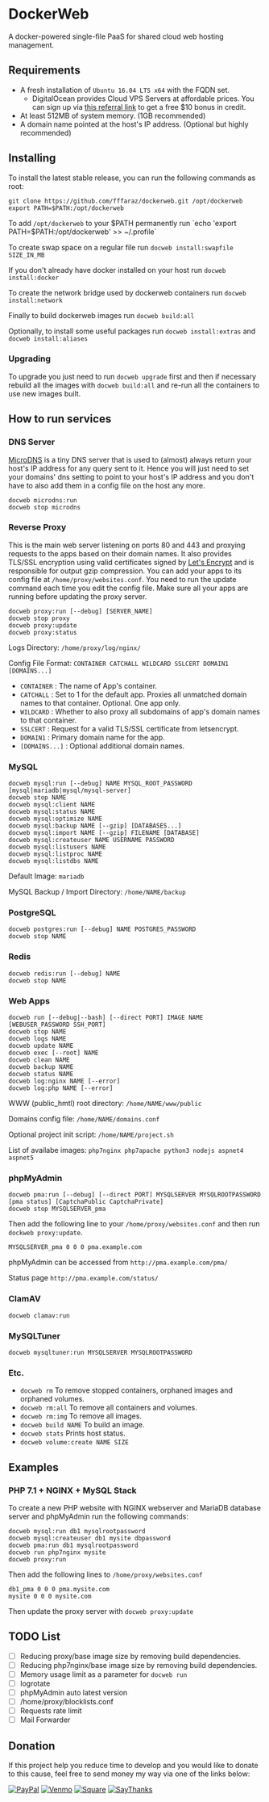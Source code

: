 # DockerWeb

A docker-powered single-file PaaS for shared cloud web hosting management.

## Requirements

- A fresh installation of `Ubuntu 16.04 LTS x64` with the FQDN set.
	- DigitalOcean provides Cloud VPS Servers at affordable prices. You can sign up via [this referral link](https://m.do.co/c/fb7b38f12520) to get a free $10 bonus in credit.
- At least 512MB of system memory. (1GB recommended)
- A domain name pointed at the host's IP address. (Optional but highly recommended)

## Installing

To install the latest stable release, you can run the following commands as root:

```
git clone https://github.com/fffaraz/dockerweb.git /opt/dockerweb
export PATH=$PATH:/opt/dockerweb
```

To add `/opt/dockerweb` to your $PATH permanently run `echo 'export PATH=$PATH:/opt/dockerweb' >> ~/.profile`

To create swap space on a regular file run `docweb install:swapfile SIZE_IN_MB`

If you don't already have docker installed on your host run `docweb install:docker`

To create the network bridge used by dockerweb containers run `docweb install:network`

Finally to build dockerweb images run `docweb build:all`

Optionally, to install some useful packages run `docweb install:extras` and `docweb install:aliases`

### Upgrading

To upgrade you just need to run `docweb upgrade` first and then if necessary rebuild all the images with `docweb build:all` and re-run all the containers to use new images built.

## How to run services

### DNS Server

[MicroDNS](https://github.com/fffaraz/microdns) is a tiny DNS server that is used to (almost) always return your host's IP address for any query sent to it. Hence you will just need to set your domains' dns setting to point to your host's IP address and you don't have to also add them in a config file on the host any more.

```
docweb microdns:run
docweb stop microdns
```

### Reverse Proxy

This is the main web server listening on ports 80 and 443 and proxying requests to the apps based on their domain names.
It also provides TLS/SSL encryption using valid certificates signed by [Let's Encrypt](https://letsencrypt.org/) and is responsible for output gzip compression.
You can add your apps to its config file at `/home/proxy/websites.conf`.
You need to run the update command each time you edit the config file.
Make sure all your apps are running before updating the proxy server.

```
docweb proxy:run [--debug] [SERVER_NAME]
docweb stop proxy
docweb proxy:update
docweb proxy:status
```

Logs Directory: `/home/proxy/log/nginx/`

Config File Format: `CONTAINER CATCHALL WILDCARD SSLCERT DOMAIN1 [DOMAINS...]`

* `CONTAINER` : The name of App's container.
* `CATCHALL` : Set to 1 for the default app. Proxies all unmatched domain names to that container. Optional. One app only.
* `WILDCARD` : Whether to also proxy all subdomains of app's domain names to that container.
* `SSLCERT` : Request for a valid TLS/SSL certificate from letsencrypt.
* `DOMAIN1` : Primary domain name for the app.
* `[DOMAINS...]` : Optional additional domain names.

### MySQL

```
docweb mysql:run [--debug] NAME MYSQL_ROOT_PASSWORD [mysql|mariadb|mysql/mysql-server]
docweb stop NAME
docweb mysql:client NAME
docweb mysql:status NAME
docweb mysql:optimize NAME
docweb mysql:backup NAME [--gzip] [DATABASES...]
docweb mysql:import NAME [--gzip] FILENAME [DATABASE]
docweb mysql:createuser NAME USERNAME PASSWORD
docweb mysql:listusers NAME
docweb mysql:listproc NAME
docweb mysql:listdbs NAME
```

Default Image: `mariadb`

MySQL Backup / Import Directory: `/home/NAME/backup`

### PostgreSQL

```
docweb postgres:run [--debug] NAME POSTGRES_PASSWORD
docweb stop NAME
```

### Redis

```
docweb redis:run [--debug] NAME
docweb stop NAME
```

### Web Apps

```
docweb run [--debug|--bash] [--direct PORT] IMAGE NAME [WEBUSER_PASSWORD SSH_PORT]
docweb stop NAME
docweb logs NAME
docweb update NAME
docweb exec [--root] NAME
docweb clean NAME
docweb backup NAME
docweb status NAME
docweb log:nginx NAME [--error]
docweb log:php NAME [--error]
```

WWW (public_hmtl) root directory: `/home/NAME/www/public`

Domains config file: `/home/NAME/domains.conf`

Optional project init script: `/home/NAME/project.sh`

List of availabe images: ` php7nginx php7apache python3 nodejs aspnet4 aspnet5 `

### phpMyAdmin

```
docweb pma:run [--debug] [--direct PORT] MYSQLSERVER MYSQLROOTPASSWORD [pma status] [CaptchaPublic CaptchaPrivate]
docweb stop MYSQLSERVER_pma
```

Then add the following line to your `/home/proxy/websites.conf` and then run `dockweb proxy:update`.

```
MYSQLSERVER_pma 0 0 0 pma.example.com
```

phpMyAdmin can be accessed from `http://pma.example.com/pma/`

Status page `http://pma.example.com/status/`

### ClamAV

```
docweb clamav:run
```

### MySQLTuner

```
docweb mysqltuner:run MYSQLSERVER MYSQLROOTPASSWORD
```

### Etc.

* `docweb rm` To remove stopped containers, orphaned images and orphaned volumes.
* `docweb rm:all` To remove all containers and volumes.
* `docweb rm:img` To remove all images.
* `docweb build NAME` To build an image.
* `docweb stats` Prints host status.
* `docweb volume:create NAME SIZE`

## Examples

### PHP 7.1 + NGINX + MySQL Stack

To create a new PHP website with NGINX webserver and MariaDB database server and phpMyAdmin run the following commands:

```
docweb mysql:run db1 mysqlrootpassword
docweb mysql:createuser db1 mysite dbpassword
docweb pma:run db1 mysqlrootpassword
docweb run php7nginx mysite
docweb proxy:run
```

Then add the following lines to `/home/proxy/websites.conf`

```
db1_pma 0 0 0 pma.mysite.com
mysite 0 0 0 mysite.com
```

Then update the proxy server with `docweb proxy:update`

## TODO List

- [ ] Reducing proxy/base image size by removing build dependencies.
- [ ] Reducing php7nginx/base image size by removing build dependencies.
- [ ] Memory usage limit as a parameter for `docweb run`
- [ ] logrotate
- [ ] phpMyAdmin auto latest version
- [ ] /home/proxy/blocklists.conf
- [ ] Requests rate limit
- [ ] Mail Forwarder

## Donation

If this project help you reduce time to develop and you would like to donate to this cause, feel free to send money my way via one of the links below:

[![PayPal](https://img.shields.io/badge/Donate-PayPal-green.svg)](https://www.paypal.me/frz288)
[![Venmo](https://img.shields.io/badge/Donate-Venmo-green.svg)](https://venmo.com/?txn=pay&audience=public&recipients=fffaraz&note=DockerWeb)
[![Square](https://img.shields.io/badge/Donate-Square-green.svg)](https://cash.me/$fffaraz)
[![SayThanks](https://img.shields.io/badge/SayThanks.io-%E2%98%BC-1EAEDB.svg)](https://saythanks.io/to/fffaraz)
